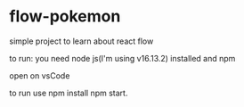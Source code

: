 # flow-pokemon
simple project to learn about react flow

to run:
you need node js(I'm using v16.13.2) installed and npm

open on vsCode

to run use npm install
npm start.
